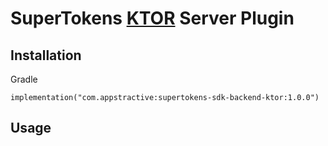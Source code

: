 # SuperTokens [KTOR](https://github.com/ktorio/ktor) Server Plugin

## Installation

Gradle
```
implementation("com.appstractive:supertokens-sdk-backend-ktor:1.0.0")
```

## Usage

